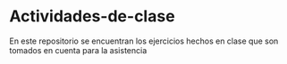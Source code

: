 # Actividades-de-clase
En este repositorio se encuentran los ejercicios hechos en clase que son tomados en cuenta para la asistencia
